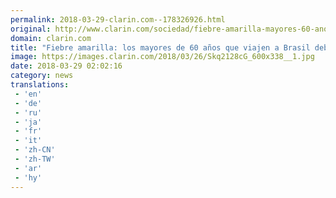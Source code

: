 ```yaml
---
permalink: 2018-03-29-clarin.com--178326926.html
original: http://www.clarin.com/sociedad/fiebre-amarilla-mayores-60-anos-viajen-brasil-deberan-presentar-orden-medica-vacunarse_0_H1UW7pt5M.html
domain: clarin.com
title: "Fiebre amarilla: los mayores de 60 años que viajen a Brasil deberán presentar una orden médica para vacunarse"
image: https://images.clarin.com/2018/03/26/Skq2128cG_600x338__1.jpg
date: 2018-03-29 02:02:16
category: news
translations: 
 - 'en'
 - 'de'
 - 'ru'
 - 'ja'
 - 'fr'
 - 'it'
 - 'zh-CN'
 - 'zh-TW'
 - 'ar'
 - 'hy'
---
```


